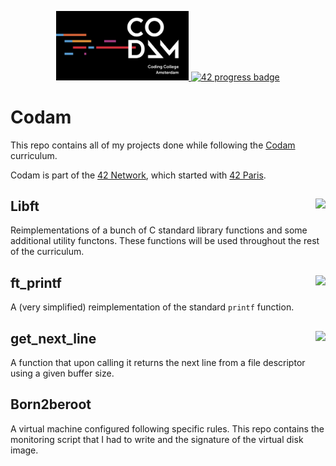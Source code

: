 <p align="center">
    <a href="https://codam.nl/en">
        <img width="42%" alt="Codam logo" src="assets/codam_logo.jpg">
    </a>
    <a href="https://github.com/JaeSeoKim/badge42">
        <img width="55%" alt="42 progress badge" src="https://badge42.vercel.app/api/v2/claekcqmw00110fmjh5mbj39o/stats?cursusId=21&coalitionId=58">
    </a>
</p>

# Codam
This repo contains all of my projects done while following the [Codam](https://codam.nl/en) curriculum.

Codam is part of the [42 Network](https://www.42network.org/), which started with [42 Paris](https://42.fr/en).

## Libft <a href="https://github.com/JaeSeoKim/badge42"><img align="right" src="https://badge42.vercel.app/api/v2/claekcqmw00110fmjh5mbj39o/project/2820078"></a>
Reimplementations of a bunch of C standard library functions and some additional utility functons. These functions will be used throughout the rest of the curriculum.

## ft_printf <a href="https://github.com/JaeSeoKim/badge42"><img align="right" src="https://badge42.vercel.app/api/v2/claekcqmw00110fmjh5mbj39o/project/2866598"></a>
A (very simplified) reimplementation of the standard `printf` function.

## get_next_line <a href="https://github.com/JaeSeoKim/badge42"><img align="right" src="https://badge42.vercel.app/api/v2/claekcqmw00110fmjh5mbj39o/project/2876570"></a>
A function that upon calling it returns the next line from a file descriptor using a given buffer size.

## Born2beroot
A virtual machine configured following specific rules. This repo contains the monitoring script that I had to write and the signature of the virtual disk image.
